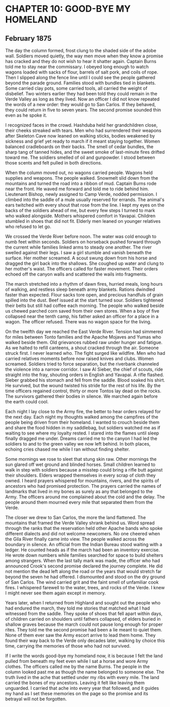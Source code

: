 # CHAPTER 10: GOOD-BYE MY HOMELAND

## February 1875

The day the column formed, frost clung to the shaded side of the adobe wall. Soldiers moved quietly, the way men move when they know a promise has cracked and they do not wish to hear it shatter again. Captain Burns told me to stay near the commissary. I obeyed long enough to watch wagons loaded with sacks of flour, barrels of salt pork, and coils of rope. Then I slipped along the fence line until I could see the people gathered beyond the parade ground. Families stood with bundles tied in blankets. Some carried clay pots, some carried tools, all carried the weight of disbelief. Two winters earlier they had been told they could remain in the Verde Valley as long as they lived. Now an officer I did not know repeated the words of a new order: they would go to San Carlos. If they behaved, they could return in five to seven years. The second promise sounded thin even as he spoke it.

I recognized faces in the crowd. Hashduba held her grandchildren close, their cheeks streaked with tears. Men who had surrendered their weapons after Skeleton Cave now leaned on walking sticks, bodies weakened by sickness and grief yet ready to march if it meant staying together. Women balanced cradleboards on their backs. The smell of cedar bundles, the sharp tang of tanned hides, and the sweet smoke of last-minute fires drifted toward me. The soldiers smelled of oil and gunpowder. I stood between those scents and felt pulled in both directions.

When the column moved out, no wagons carried people. Wagons held supplies and weapons. The people walked. Snowmelt slid down from the mountains and turned the road into a ribbon of mud. Captain Burns rode near the front. He waved me forward and told me to ride behind him. Lieutenant Bishop, newly assigned to Camp Verde, nodded permission. I climbed into the saddle of a mule usually reserved for errands. The animal's ears twitched with every shout that rose from the line. I kept my eyes on the backs of the soldiers ahead of me, but every few steps I turned to mark who walked alongside. Mothers whispered comfort in Yavapai. Children stumbled in shoes that did not fit. Elderly men leaned on younger relatives who refused to let go.

We crossed the Verde River before noon. The water was cold enough to numb feet within seconds. Soldiers on horseback pushed forward through the current while families linked arms to steady one another. The river swelled against their legs. I saw a girl stumble and vanish beneath the surface. Her mother screamed. A scout swung down from his horse and dragged the girl back into the shallows. She coughed up water and clung to her mother's waist. The officers called for faster movement. Their orders echoed off the canyon walls and scattered the wails into fragments.

The march stretched into a rhythm of dawn fires, hurried meals, long hours of walking, and restless sleep beneath army blankets. Rations dwindled faster than expected. Flour sacks tore open, and precious handfuls of grain spilled into the dust. Beef issued at the start turned sour. Soldiers tightened their belts but still had coffee each morning. The people who walked beside us chewed parched corn saved from their own stores. When a boy of five collapsed near the tenth camp, his father asked an officer for a place in a wagon. The officer refused. There was no wagon space for the living.

On the twelfth day we reached the East Verde River. Tension had simmered for miles between Tonto families and the Apache Mojaves and Yumas who walked beside them. Old grievances rubbed raw under hunger and fatigue. As we halted to refill canteens, a shout cracked through the air. Someone struck first. I never learned who. The fight surged like wildfire. Men who had carried relatives moments before now raised knives and clubs. Women screamed. Soldiers tried to force separation, but the riverbank channeled the violence into a narrow corridor. I saw Al Sieber, the chief of scouts, ride straight into the fray, shouting orders in English and Yavapai. A rifle flashed. Sieber grabbed his stomach and fell from the saddle. Blood soaked his shirt. He survived, but the wound twisted his stride for the rest of his life. By the time officers regained control, thirty or more Tontos lay dead on the rocks. The survivors gathered their bodies in silence. We marched again before the earth could cool.

Each night I lay close to the Army fire, the better to hear orders relayed for the next day. Each night my thoughts walked among the campfires of the people being driven from their homeland. I wanted to crouch beside them and share the food hidden in my saddlebag, but soldiers watched me as if waiting to see where my loyalty rested. I stared into the flames until sleep finally dragged me under. Dreams carried me to the canyon I had led the soldiers to and to the green valley we now left behind. In both places, echoing cries chased me while I ran without finding shelter.

Some mornings we rose to sleet that stung skin raw. Other mornings the sun glared off wet ground and blinded horses. Small children learned to walk in step with soldiers because a misstep could bring a rifle butt against their shoulders. Elders wrapped themselves in every scrap of cloth they owned. I heard prayers whispered for mountains, rivers, and the spirits of ancestors who had promised protection. The prayers carried the names of landmarks that lived in my bones as surely as any that belonged to the Army. The officers around me complained about the cold and the delay. The people around them mourned every mile that separated them from the Verde.

The closer we drew to San Carlos, the more the land flattened. The mountains that framed the Verde Valley shrank behind us. Word spread through the ranks that the reservation held other Apache bands who spoke different dialects and did not welcome newcomers. No one cheered when the Gila River finally came into view. The people walked across the boundary in silence. An official from the Indian Bureau stood waiting with a ledger. He counted heads as if the march had been an inventory exercise. He wrote down numbers while families searched for space to build shelters among strangers. When the last tally mark was made, the officer who had announced Crook's second promise declared the journey complete. He did not mention the dead left along the road or the years that would stretch far beyond the seven he had offered. I dismounted and stood on the dry ground of San Carlos. The wind carried grit and the faint smell of unfamiliar cook fires. I whispered farewell to the water, trees, and rocks of the Verde. I knew I might never see them again except in memory.

Years later, when I returned from Highland and sought out the people who had endured the march, they told me stories that matched what I had witnessed from the saddle. They spoke of shoes that fell apart within days, of children carried on shoulders until fathers collapsed, of elders buried in shallow graves because the march could not pause long enough for proper rites. They told me the second promise had been a lie meant to quiet them. None of them ever saw the Army escort arrive to lead them home. They found their way back to the Verde only decades later, walking by choice this time, carrying the memories of those who had not survived.

If I write the words good-bye my homeland now, it is because I felt the land pulled from beneath my feet even while I sat a horse and wore Army clothes. The officers called me by the name Burns. The people in the column looked past me as though the name belonged to someone else. The truth lived in the ache that settled under my ribs with every mile. The land carried the bones of my ancestors. Leaving it felt like leaving them unguarded. I carried that ache into every year that followed, and it guides my hand as I set these memories on the page so the promise and its betrayal will not be forgotten.
